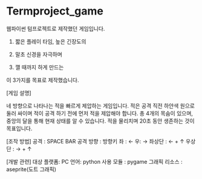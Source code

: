 # Termproject_game


웹파이썬 텀프로젝트로 제작했던 게임입니다.

1. 짧은 플레이 타임, 높은 긴장도의

2. 말초 신경을 자극하며

3. 깰 때까지 하게 만드는

이 3가지를 목표로 제작했습니다.

[게임 설명]

네 방향으로 나타나는 적을 빠르게 제압하는 게임입니다.
적은 공격 직전 하얀색 원으로 둘러 싸이며
적이 공격 하기 전에 먼저 적을 제압해야 합니다.
총 4개의 목숨이 있으며, 중앙의 달을 통해 현재 상태를 알 수 있습니다.
적을 물리치며 20초 동안 생존하는 것이 목표입니다.

[조작 방법]
공격 : SPACE BAR
공격 방향 : 방향키 
좌 : ←
우: →
좌상단 : ← + ↑
우상단 : → + ↑

[개발 관련]
대상 플랫폼: PC
언어: python
사용 모듈 : pygame
그래픽 리소스 : aseprite(도트 그래픽)

